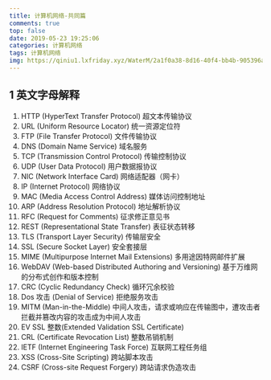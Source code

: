 ```yaml
---
title: 计算机网络-共同篇
comments: true
top: false
date: 2019-05-23 19:25:06
categories: 计算机网络
tags: 计算机网络
img: https://qiniu1.lxfriday.xyz/WaterM/2a1f0a38-8d16-40f4-bb4b-905396a4732c_WX20190531-143613-network.png
---
```


## 1 英文字母解释
1. HTTP (HyperText Transfer Protocol) 超文本传输协议
1. URL (Uniform Resource Locator) 统一资源定位符
1. FTP (File Transfer Protocol) 文件传输协议
1. DNS (Domain Name Service) 域名服务
1. TCP (Transmission Control Protocol) 传输控制协议
1. UDP (User Data Protocol) 用户数据报协议
1. NIC (Network Interface Card) 网络适配器（网卡）
1. IP (Internet Protocol) 网络协议
1. MAC (Media Access Control Address) 媒体访问控制地址
1. ARP (Address Resolution Protocol) 地址解析协议
1. RFC (Request for Comments) 征求修正意见书
1. REST (Representational State Transfer) 表征状态转移
1. TLS (Transport Layer Security) 传输层安全
1. SSL (Secure Socket Layer) 安全套接层
1. MIME (Multipurpose Internet Mail Extensions) 多用途因特网邮件扩展
1. WebDAV (Web-based Distributed Authoring and Versioning) 基于万维网的分布式创作和版本控制
1. CRC (Cyclic Redundancy Check) 循环冗余校验
1. Dos 攻击 (Denial of Service) 拒绝服务攻击
1. MITM (Man-in-the-Middle) 中间人攻击，请求或响应在传输图中，遭攻击者拦截并篡改内容的攻击成为中间人攻击
1. EV SSL 整数(Extended Validation SSL Certificate) 
1. CRL (Certificate Revocation List) 整数吊销机制
1. IETF (Internet Engineering Task Force) 互联网工程任务组
1. XSS (Cross-Site Scripting) 跨站脚本攻击
1. CSRF (Cross-site Request Forgery) 跨站请求伪造攻击